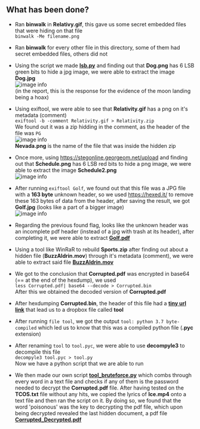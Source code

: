 ## What has been done?

- Ran **binwalk** in **Relativy.gif**, this gave us some secret embedded files that were hiding on that file  
 ```binwalk -Me filename.png```

- Ran **binwalk** for every other file in this directory, some of them had secret embedded files, others did not

- Using the script we made [**lsb.py**](./scripts/lsb.py) and finding out that **Dog.png** has 6 LSB green bits to hide a jpg image, we were able to extract the image **Dog.jpg**  
![image info](./csf-project1-artifacts-altered/Flags/Dog.jpg)  
(in the report, this is the response for the evidence of the moon landing being a hoax)

- Using exiftool, we were able to see that **Relativity.gif** has a png on it's metadata (comment)  
 ```exiftool -b -comment Relativity.gif > Relativity.zip```  
 We found out it was a zip hidding in the comment, as the header of the file was ```PG```  
 ![image info](./csf-project1-artifacts-altered/Flags/Nevada.png)  
 **Nevada.png** is the name of the file that was inside the hidden zip

 - Once more, using https://stegonline.georgeom.net/upload and finding out that **Schedule.png** has 6 LSB red bits to hide a png image, we were able to extract the image **Schedule2.png**  
 ![image info](./csf-project1-artifacts-altered/Flags/Schedule2.png)  

 - After running  ```exiftool Golf```, we found out that this file was a JPG file with a **163 byte** unknown header, so we used https://hexed.it/ to remove these 163 bytes of data from the header, after saving the result, we got **Golf.jpg** (looks like a part of a bigger image)  
  ![image info](./csf-project1-artifacts-altered/Flags/Golf/GolfPart1.jpg)  

- Regarding the previous found flag, looks like the unknown header was an incomplete pdf header (instead of a jpg with trash at its header), after completing it, we were able to extract [**Golf.pdf**](./csf-project1-artifacts-altered/Flags/Golf/Golf.pdf)

- Using a tool like WinRaR to rebuild **Sports.zip** after finding out about a hidden file (**BuzzAldrin.mov**) through it's metadata (comment), we were able to extract said file [**BuzzAldrin.mov**](./csf-project1-artifacts-altered/Flags/BuzzAldrin.mov)

- We got to the conclusion that **Corrupted.pdf** was encrypted in base64 (== at the end of the hexdump), we used  
```less Corrupted.pdf| base64 --decode > Corrupted.bin```  
After this we obtained the decoded version of **Corrupted.pdf**

- After hexdumping **Corrupted.bin**, the header of this file had a [**tiny url link**](http://tiny.cc/7o2d6LuDVNSd) that lead us to a dropbox file called **tool**

- After running ```file tool```, we got the output ```tool: python 3.7 byte-compiled``` which led us to know that this was a compiled python file (**.pyc** extension)  
- After renaming ```tool``` to ```tool.pyc```, we were able to use **decompyle3** to decompile this file  
```decompyle3 tool.pyc > tool.py```  
Now we have a python script that we are able to run

- We then made our own script [**tool_bruteforce.py**](./csf-project1-artifacts-altered/tool_bruteforce.py) which combs through every word in a text file and checks if any of them is the password needed to decrypt the **Corrupted.pdf** file. After having tested on the **TCOS.txt** file without any hits, we copied the lyrics of **Ice.mp4** onto a text file and then ran the script on it. By doing so, we found that the word 'poisonous' was the key to decrypting the pdf file, which upon being decrypted revealed the last hidden document, a pdf file [**Corrupted_Decrypted.pdf**](./csf-project1-artifacts-altered/Flags/Corrupted_Decrypted.pdf)
